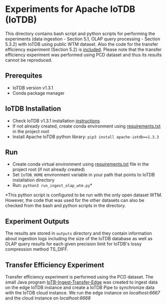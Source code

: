 # Experiments for Apache IoTDB (IoTDB)
This directory contains bash script and python scripts for performing the experiments (data ingestion - Section 5.1, OLAP query processing - Section 5.3.2) with IoTDB using public WTM dataset. Also the code for the transfer efficiency experiment (Section 5.2) is [included](https://github.com/aabduvakhobov/ModelarDB-Analyzer/tree/main/Baselines/IoTDB-experiments/IoTB-Ingest-Transfer-Edge). Please note that the transfer efficiency experiment was performed using PCD dataset and thus its results cannot be reproduced.

## Prerequites
- IoTDB version v1.3.1
- Conda package manager

## IoTDB Installation
- Check IoTDB v1.3.1 installation [instructions](https://iotdb.apache.org/UserGuide/V1.3.0-2/QuickStart/QuickStart_apache.html)
- If not already created, create conda environment using [requirements.txt](requirements.txt) in the project root
- Install Apache IoTDB python library: `pip3 install apache-iotdb==1.3.3`

## Run

- Create conda virtual environment using [requirements.txt](https://github.com/aabduvakhobov/ModelarDB-Analyzer/blob/main/requirements.txt) file in the project root (if not already created)
- Set `IoTDB_HOME` environment variable in your path that points to IoTDB installation directory
- Run: `python3 run_ingest_olap_wtm.py`*

*This python script is configured to be run with the only open dataset WTM. However, the code that was used for the other datasets can also be checked from the bash and python scripts in the directory.  

## Experiment Outputs
The results are stored in `outputs` directory and they contain information about ingestion logs including the size of the IoTDB database as well as OLAP query results for each given precision limit for IoTDB's lossy compression method TS_DIFF.

## Transfer Efficiency Experiment
Transfer efficiency experiment is performed using the PCD dataset. The small Java program [IoTB-Ingest-Transfer-Edge](Baselines/IoTDB-experiments/IoTB-Ingest-Transfer-Edge) was created to  ingest data on the edge IoTDB instance and create a IoTDB Pipe to synchronize data with the IoTDB cloud instance. We run the edge instance on *localhost:6667* and the cloud instance on *localhost:6668*

